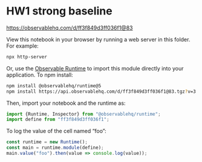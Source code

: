 # HW1 strong baseline

https://observablehq.com/d/ff3f849d3ff036f1@83

View this notebook in your browser by running a web server in this folder. For
example:

~~~sh
npx http-server
~~~

Or, use the [Observable Runtime](https://github.com/observablehq/runtime) to
import this module directly into your application. To npm install:

~~~sh
npm install @observablehq/runtime@5
npm install https://api.observablehq.com/d/ff3f849d3ff036f1@83.tgz?v=3
~~~

Then, import your notebook and the runtime as:

~~~js
import {Runtime, Inspector} from "@observablehq/runtime";
import define from "ff3f849d3ff036f1";
~~~

To log the value of the cell named “foo”:

~~~js
const runtime = new Runtime();
const main = runtime.module(define);
main.value("foo").then(value => console.log(value));
~~~
